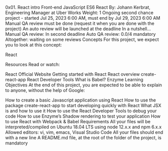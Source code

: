 0x01. React intro
Front-end
JavaScript
ES6
React
By: Johann Kerbrat, Engineering Manager at Uber Works
Weight: 1
Ongoing second chance project - started Jul 25, 2023 6:00 AM, must end by Jul 29, 2023 6:00 AM
Manual QA review must be done (request it when you are done with the project)
An auto review will be launched at the deadline
In a nutshell…
Manual QA review: In second deadline
Auto QA review: 0.0/4 mandatory
Altogether: waiting on some reviews
Concepts
For this project, we expect you to look at this concept:

React

Resources
Read or watch:

React Official Website
Getting started with React
React overview
create-react-app
React Developer Tools
What is Babel?
Enzyme
Learning Objectives
At the end of this project, you are expected to be able to explain to anyone, without the help of Google:

How to create a basic Javascript application using React
How to use the package create-react-app to start developing quickly with React
What JSX is and how to use it
How to use the React Developer Tools to debug your code
How to use Enzyme’s Shadow rendering to test your application
How to use React with Webpack & Babel
Requirements
All your files will be interpreted/compiled on Ubuntu 18.04 LTS using node 12.x.x and npm 6.x.x
Allowed editors: vi, vim, emacs, Visual Studio Code
All your files should end with a new line
A README.md file, at the root of the folder of the project, is mandatory
